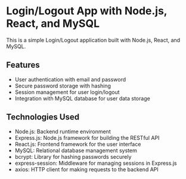 

# Login/Logout App with Node.js, React, and MySQL

This is a simple Login/Logout application built with Node.js, React, and MySQL.

## Features

- User authentication with email and password
- Secure password storage with hashing
- Session management for user login/logout
- Integration with MySQL database for user data storage

## Technologies Used

- Node.js: Backend runtime environment
- Express.js: Node.js framework for building the RESTful API
- React.js: Frontend framework for the user interface
- MySQL: Relational database management system
- bcrypt: Library for hashing passwords securely
- express-session: Middleware for managing sessions in Express.js
- axios: HTTP client for making requests to the backend API

